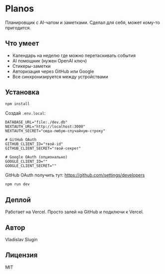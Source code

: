 # Planos

Планировщик с AI-чатом и заметками. Сделал для себя, может кому-то пригодится.

## Что умеет

- Календарь на неделю где можно перетаскивать события
- AI помощник (нужен OpenAI ключ)
- Стикеры-заметки
- Авторизация через GitHub или Google
- Все синхронизируется между устройствами

## Установка

```bash
npm install
```

Создай `.env.local`:

```env
DATABASE_URL="file:./dev.db"
NEXTAUTH_URL="http://localhost:3000"
NEXTAUTH_SECRET="сюда-любую-случайную-строку"

# GitHub OAuth
GITHUB_CLIENT_ID="твой-id"
GITHUB_CLIENT_SECRET="твой-секрет"

# Google OAuth (опционально)
GOOGLE_CLIENT_ID=""
GOOGLE_CLIENT_SECRET=""
```

GitHub OAuth получить тут: https://github.com/settings/developers

```bash
npm run dev
```

## Деплой

Работает на Vercel. Просто залей на GitHub и подключи к Vercel.

## Автор

Vladislav Slugin

## Лицензия

MIT
